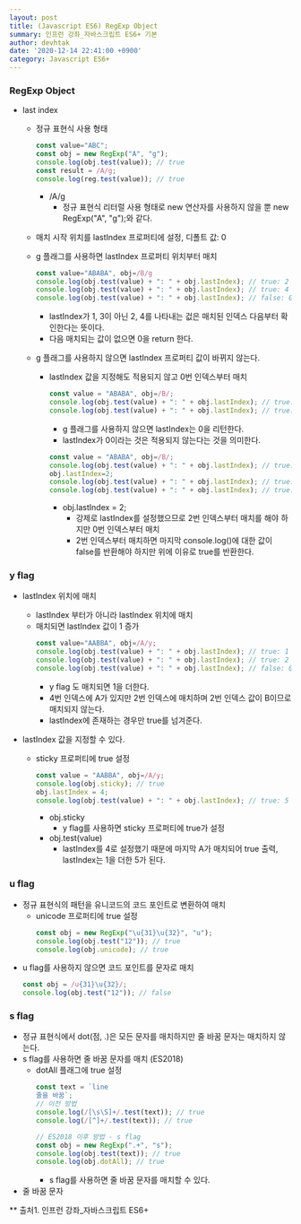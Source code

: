 ```yaml
---
layout: post
title: (Javascript ES6) RegExp Object
summary: 인프런 강좌_자바스크립트 ES6+ 기본
author: devhtak
date: '2020-12-14 22:41:00 +0900'
category: Javascript ES6+
---
```


### RegExp Object

- last index
  - 정규 표현식 사용 형태
    ```javascript
    const value="ABC";
    const obj = new RegExp("A", "g");
    console.log(obj.test(value)); // true
    const result = /A/g;
    console.log(reg.test(value)); // true
    ```
    - /A/g
      - 정규 표현식 리터럴 사용 형태로 new 연산자를 사용하지 않을 뿐 new RegExp("A", "g");와 같다.
      
  - 매치 시작 위치를 lastIndex 프로퍼티에 설정, 디폴트 값: 0    
  - g 플래그를 사용하면 lastIndex 프로퍼티 위치부터 매치
    ```javascript
    const value="ABABA", obj=/B/g
    console.log(obj.test(value) + ": " + obj.lastIndex); // true: 2
    console.log(obj.test(value) + ": " + obj.lastIndex); // true: 4
    console.log(obj.test(value) + ": " + obj.lastIndex); // false: 0
    ```
    - lastIndex가 1, 3이 아닌 2, 4를 나타내는 겂은 매치된 인덱스 다음부터 확인한다는 뜻이다.
    - 다음 매치되는 값이 없으면 0을 return 한다.
    
  - g 플래그를 사용하지 않으면 lastIndex 프로퍼티 값이 바뀌지 않는다.
    - lastIndex 값을 지정해도 적용되지 않고 0번 인덱스부터 매치
      ```javascript
      const value = "ABABA", obj=/B/;
      console.log(obj.test(value) + ": " + obj.lastIndex); // true: 0
      console.log(obj.test(value) + ": " + obj.lastIndex); // true: 0
      ```
      - g 플래그를 사용하지 않으면 lastIndex는 0을 리턴한다.
      - lastIndex가 0이라는 것은 적용되지 않는다는 것을 의미한다.
      
      ```javascript      
      const value = "ABABA", obj=/B/;
      console.log(obj.test(value) + ": " + obj.lastIndex); // true: 0
      obj.lastIndex=2;
      console.log(obj.test(value) + ": " + obj.lastIndex); // true: 2
      console.log(obj.test(value) + ": " + obj.lastIndex); // true: 2
      ```
      - obj.lastIndex = 2;
        - 강제로 lastIndex를 설정했으므로 2번 인덱스부터 매치를 해야 하지만 0번 인덱스부터 매치
        - 2번 인덱스부터 매치하면 마지막 console.log()에 대한 값이 false를 반환해야 하지만 위에 이유로 true를 반환한다.
        
### y flag

- lastIndex 위치에 매치
  - lastIndex 부터가 아니라 lastIndex 위치에 매치
  - 매치되면 lastIndex 값이 1 증가
    ```javascript
    const value="AABBA", obj=/A/y;
    console.log(obj.test(value) + ": " + obj.lastIndex); // true: 1
    console.log(obj.test(value) + ": " + obj.lastIndex); // true: 2
    console.log(obj.test(value) + ": " + obj.lastIndex); // false: 0
    ```
    - y flag 도 매치되면 1을 더한다.
    - 4번 인덱스에 A가 있지만 2번 인덱스에 매치하며 2번 인덱스 값이 B이므로 매치되지 않는다.
    - lastIndex에 존재하는 경우만 true를 넘겨준다.
    
- lastIndex 값을 지정할 수 있다.
  - sticky 프로퍼티에 true 설정
    ```javascript
    const value = "AABBA", obj=/A/y;
    console.log(obj.sticky); // true
    obj.lastIndex = 4;
    console.log(obj.test(value) + ": " + obj.lastIndex); // true: 5
    ```
    - obj.sticky
      - y flag를 사용하면 sticky 프로퍼티에 true가 설정
    - obj.test(value)
      - lastIndex를 4로 설정했기 때문에 마지막 A가 매치되어 true 출력, lastIndex는 1을 더한 5가 된다.
      
### u flag

- 정규 표현식의 패턴을 유니코드의 코드 포인트로 변환하여 매치
  - unicode 프로퍼티에 true 설정
    ```javascript
    const obj = new RegExp("\u{31}\u{32}", "u");
    console.log(obj.test("12")); // true
    console.log(obj.unicode); // true
    ```
- u flag를 사용하지 않으면 코드 포인트를 문자로 매치
  ```javascript
  const obj = /u{31}\u{32}/;
  console.log(obj.test("12")); // false
  ```
  
### s flag

- 정규 표현식에서 dot(점, .)은 모든 문자를 매치하지만 줄 바꿈 문자는 매치하지 않는다.
- s flag를 사용하면 줄 바꿈 문자를 매치 (ES2018)
  - dotAll 플래그에 true 설정
    ```javascript
    const text = `line
    줄을 바꿈`;
    // 이전 방법
    console.log(/[\s\S]+/.test(text)); // true
    console.log(/[^]+/.test(text)); // true
    
    // ES2018 이후 방법 - s flag
    const obj = new RegExp(".+", "s");
    console.log(obj.test(text)); // true
    console.log(obj.dotAll); // true
    ```
    - s flag를 사용하면 줄 바꿈 문자를 매치할 수 있다.
- 줄 바꿈 문자

** 출처1. 인프런 강좌_자바스크립트 ES6+
